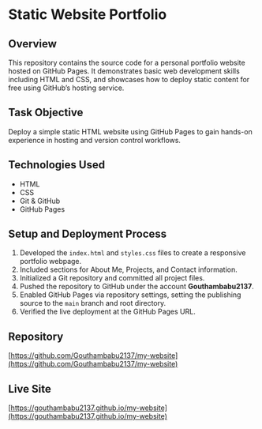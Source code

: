 # Static Website Portfolio

## Overview  
This repository contains the source code for a personal portfolio website hosted on GitHub Pages. It demonstrates basic web development skills including HTML and CSS, and showcases how to deploy static content for free using GitHub’s hosting service.

## Task Objective  
Deploy a simple static HTML website using GitHub Pages to gain hands-on experience in hosting and version control workflows.

## Technologies Used  
- HTML  
- CSS  
- Git & GitHub  
- GitHub Pages

## Setup and Deployment Process  

1. Developed the `index.html` and `styles.css` files to create a responsive portfolio webpage.  
2. Included sections for About Me, Projects, and Contact information.  
3. Initialized a Git repository and committed all project files.  
4. Pushed the repository to GitHub under the account **Gouthambabu2137**.  
5. Enabled GitHub Pages via repository settings, setting the publishing source to the `main` branch and root directory.  
6. Verified the live deployment at the GitHub Pages URL.

## Repository  
[https://github.com/Gouthambabu2137/my-website](https://github.com/Gouthambabu2137/my-website)

## Live Site  
[https://gouthambabu2137.github.io/my-website](https://gouthambabu2137.github.io/my-website)
